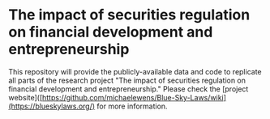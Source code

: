 # The impact of securities regulation on financial development and entrepreneurship

This repository will provide the publicly-available data and code to replicate all parts of the research project "The impact of securities regulation on financial development and entrepreneurship."  Please check the [project website]([https://github.com/michaelewens/Blue-Sky-Laws/wiki](https://blueskylaws.org/) for more information.
